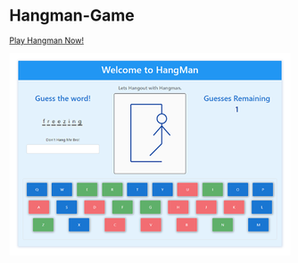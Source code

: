 # Hangman-Game


[Play Hangman Now!](https://dkayucf.github.io/Hangman-Game/)

 
![alt text](https://github.com/dkayucf/Hangman-Game/blob/master/assets/images/screenshot.png "Hangman")

